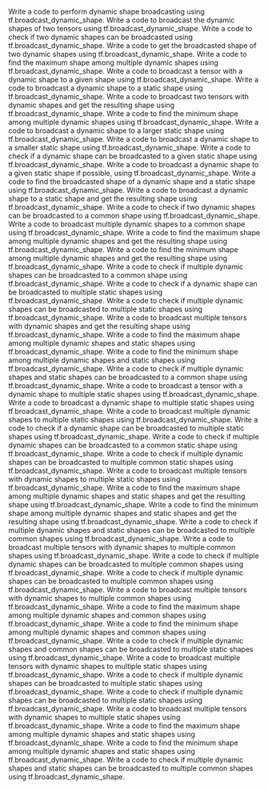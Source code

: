 Write a code to perform dynamic shape broadcasting using tf.broadcast_dynamic_shape.
Write a code to broadcast the dynamic shapes of two tensors using tf.broadcast_dynamic_shape.
Write a code to check if two dynamic shapes can be broadcasted using tf.broadcast_dynamic_shape.
Write a code to get the broadcasted shape of two dynamic shapes using tf.broadcast_dynamic_shape.
Write a code to find the maximum shape among multiple dynamic shapes using tf.broadcast_dynamic_shape.
Write a code to broadcast a tensor with a dynamic shape to a given shape using tf.broadcast_dynamic_shape.
Write a code to broadcast a dynamic shape to a static shape using tf.broadcast_dynamic_shape.
Write a code to broadcast two tensors with dynamic shapes and get the resulting shape using tf.broadcast_dynamic_shape.
Write a code to find the minimum shape among multiple dynamic shapes using tf.broadcast_dynamic_shape.
Write a code to broadcast a dynamic shape to a larger static shape using tf.broadcast_dynamic_shape.
Write a code to broadcast a dynamic shape to a smaller static shape using tf.broadcast_dynamic_shape.
Write a code to check if a dynamic shape can be broadcasted to a given static shape using tf.broadcast_dynamic_shape.
Write a code to broadcast a dynamic shape to a given static shape if possible, using tf.broadcast_dynamic_shape.
Write a code to find the broadcasted shape of a dynamic shape and a static shape using tf.broadcast_dynamic_shape.
Write a code to broadcast a dynamic shape to a static shape and get the resulting shape using tf.broadcast_dynamic_shape.
Write a code to check if two dynamic shapes can be broadcasted to a common shape using tf.broadcast_dynamic_shape.
Write a code to broadcast multiple dynamic shapes to a common shape using tf.broadcast_dynamic_shape.
Write a code to find the maximum shape among multiple dynamic shapes and get the resulting shape using tf.broadcast_dynamic_shape.
Write a code to find the minimum shape among multiple dynamic shapes and get the resulting shape using tf.broadcast_dynamic_shape.
Write a code to check if multiple dynamic shapes can be broadcasted to a common shape using tf.broadcast_dynamic_shape.
Write a code to check if a dynamic shape can be broadcasted to multiple static shapes using tf.broadcast_dynamic_shape.
Write a code to check if multiple dynamic shapes can be broadcasted to multiple static shapes using tf.broadcast_dynamic_shape.
Write a code to broadcast multiple tensors with dynamic shapes and get the resulting shape using tf.broadcast_dynamic_shape.
Write a code to find the maximum shape among multiple dynamic shapes and static shapes using tf.broadcast_dynamic_shape.
Write a code to find the minimum shape among multiple dynamic shapes and static shapes using tf.broadcast_dynamic_shape.
Write a code to check if multiple dynamic shapes and static shapes can be broadcasted to a common shape using tf.broadcast_dynamic_shape.
Write a code to broadcast a tensor with a dynamic shape to multiple static shapes using tf.broadcast_dynamic_shape.
Write a code to broadcast a dynamic shape to multiple static shapes using tf.broadcast_dynamic_shape.
Write a code to broadcast multiple dynamic shapes to multiple static shapes using tf.broadcast_dynamic_shape.
Write a code to check if a dynamic shape can be broadcasted to multiple static shapes using tf.broadcast_dynamic_shape.
Write a code to check if multiple dynamic shapes can be broadcasted to a common static shape using tf.broadcast_dynamic_shape.
Write a code to check if multiple dynamic shapes can be broadcasted to multiple common static shapes using tf.broadcast_dynamic_shape.
Write a code to broadcast multiple tensors with dynamic shapes to multiple static shapes using tf.broadcast_dynamic_shape.
Write a code to find the maximum shape among multiple dynamic shapes and static shapes and get the resulting shape using tf.broadcast_dynamic_shape.
Write a code to find the minimum shape among multiple dynamic shapes and static shapes and get the resulting shape using tf.broadcast_dynamic_shape.
Write a code to check if multiple dynamic shapes and static shapes can be broadcasted to multiple common shapes using tf.broadcast_dynamic_shape.
Write a code to broadcast multiple tensors with dynamic shapes to multiple common shapes using tf.broadcast_dynamic_shape.
Write a code to check if multiple dynamic shapes can be broadcasted to multiple common shapes using tf.broadcast_dynamic_shape.
Write a code to check if multiple dynamic shapes can be broadcasted to multiple common shapes using tf.broadcast_dynamic_shape.
Write a code to broadcast multiple tensors with dynamic shapes to multiple common shapes using tf.broadcast_dynamic_shape.
Write a code to find the maximum shape among multiple dynamic shapes and common shapes using tf.broadcast_dynamic_shape.
Write a code to find the minimum shape among multiple dynamic shapes and common shapes using tf.broadcast_dynamic_shape.
Write a code to check if multiple dynamic shapes and common shapes can be broadcasted to multiple static shapes using tf.broadcast_dynamic_shape.
Write a code to broadcast multiple tensors with dynamic shapes to multiple static shapes using tf.broadcast_dynamic_shape.
Write a code to check if multiple dynamic shapes can be broadcasted to multiple static shapes using tf.broadcast_dynamic_shape.
Write a code to check if multiple dynamic shapes can be broadcasted to multiple static shapes using tf.broadcast_dynamic_shape.
Write a code to broadcast multiple tensors with dynamic shapes to multiple static shapes using tf.broadcast_dynamic_shape.
Write a code to find the maximum shape among multiple dynamic shapes and static shapes using tf.broadcast_dynamic_shape.
Write a code to find the minimum shape among multiple dynamic shapes and static shapes using tf.broadcast_dynamic_shape.
Write a code to check if multiple dynamic shapes and static shapes can be broadcasted to multiple common shapes using tf.broadcast_dynamic_shape.